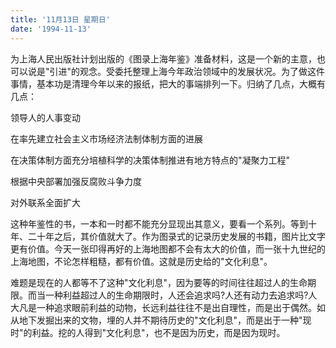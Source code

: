 ```yaml
---
title: '11月13日 星期日'
date: '1994-11-13'
---
```


为上海人民出版社计划出版的《图录上海年鉴》准备材料，这是一个新的主意，也可以说是"引进"的观念。受委托整理上海今年政治领域中的发展状况。为了做这件事情，基本功是清理今年以来的报纸，把大的事端排列一下。归纳了几点，大概有几点：

领导人的人事变动

在率先建立社会主义市场经济法制体制方面的进展

在决策体制方面充分培植科学的决策体制推进有地方特点的"凝聚力工程"

根据中央部署加强反腐败斗争力度

对外联系全面扩大

这种年鉴性的书，一本和一时都不能充分显现出其意义，要看一个系列。等到十年、二十年之后，其价值就大了。作为图录式的记录历史发展的书籍，图片比文字更有价值。今天一张印得再好的上海地图都不会有太大的价值，而一张十九世纪的上海地图，不论怎样粗糙，都有价值。这就是历史给的"文化利息"。

难题是现在的人都等不了这种"文化利息"，因为要等的时间往往超过人的生命期限。而当一种利益超过人的生命期限时，人还会追求吗?人还有动力去追求吗?人大凡是一种追求眼前利益的动物，长远利益往往不是出自理性，而是出于偶然。如从地下发掘出来的文物，埋的人并不期待历史的"文化利息"，而是出于一种"现时"的利益。挖的人得到"文化利息"，也不是因为历史，而是因为现时。

